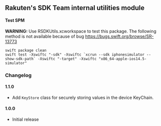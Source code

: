 ## Rakuten's SDK Team internal utilities module

#### Test SPM
**WARNING:** Use RSDKUtils.xcworkspace to test this package. The following method is not available because of bug https://bugs.swift.org/browse/SR-13773
```
swift package clean
swift test -Xswiftc "-sdk" -Xswiftc `xcrun --sdk iphonesimulator --show-sdk-path` -Xswiftc "-target" -Xswiftc "x86_64-apple-ios14.5-simulator"
```

### Changelog

#### 1.1.0

- Add `KeyStore` class for securely storing values in the device KeyChain.

#### 1.0.0

- Initial release
